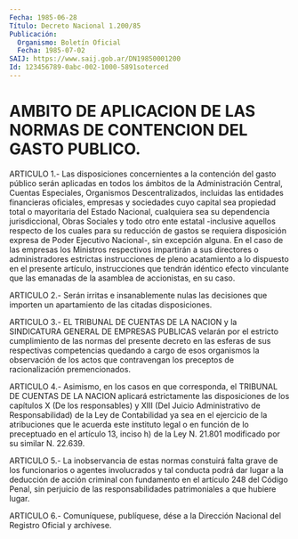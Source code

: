 ```yaml
---
Fecha: 1985-06-28
Título: Decreto Nacional 1.200/85
Publicación:
  Organismo: Boletín Oficial
  Fecha: 1985-07-02
SAIJ: https://www.saij.gob.ar/DN19850001200
Id: 123456789-0abc-002-1000-5891soterced
---
```

# AMBITO DE APLICACION DE LAS NORMAS DE CONTENCION DEL GASTO PUBLICO.

<a id="1"></a>
ARTICULO  1.-  Las  disposiciones concernientes a la contención del gasto  público  serán  aplicadas    en  todos  los  ámbitos  de  la Administración Central, Cuentas Especiales, Organismos Descentralizados, incluidas las entidades  financieras  oficiales, empresas    y  sociedades  cuyo  capital  sea  propiedad  total  o mayoritaria del  Estado  Nacional,  cualquiera  sea su dependencia jurisdiccional, Obras Sociales y todo otro ente estatal  -inclusive aquellos  respecto  de  los cuales para su reducción de gastos  se requiera disposición expresa  de  Poder  Ejecutivo  Nacional-,  sin excepción  alguna.  En  el  caso  de  las  empresas  los  Ministros respectivos    impartirán    a  sus  directores  o  administradores estrictas instrucciones de pleno  acatamiento  a lo dispuesto en el presente  artículo,  instrucciones  que  tendrán  idéntico  efecto vinculante  que las emanadas de la asamblea de accionistas,  en  su caso.

<a id="2"></a>
ARTICULO  2.-  Serán  irritas e insanablemente nulas las decisiones que  importen  un  apartamiento    de  las  citadas  disposiciones.

<a id="3"></a>
ARTICULO  3.-  EL TRIBUNAL DE CUENTAS DE LA NACION y la SINDICATURA GENERAL DE EMPRESAS  PUBLICAS  velarán por el estricto cumplimiento de  las  normas  del  presente  decreto   en  las  esferas  de  sus respectivas competencias quedando a cargo  de  esos  organismos  la observación   de  los  actos  que  contravengan  los  preceptos  de racionalización premencionados.

<a id="4"></a>
ARTICULO  4.-  Asimismo,  en  los  casos  en  que  corresponda,  el TRIBUNAL  DE  CUENTAS  DE  LA  NACION  aplicará  estrictamente  las disposiciones  de los capítulos X (De los responsables) y XIII (Del Juicio Administrativo de Responsabilidad) de la Ley de Contabilidad ya  sea  en  el  ejercicio  de  la atribuciones que le acuerda este instituto legal o en función de lo  preceptuado  en el artículo  13,  inciso  h)  de  la  Ley  N. 21.801 modificado por su similar N. 22.639.

<a id="5"></a>
ARTICULO  5.-  La  inobservancia  de  estas  normas constuirá falta grave  de los funcionarios o agentes involucrados  y  tal  conducta podrá dar  lugar  a  la deducción de acción criminal con fundamento en  el  artículo  248  del  Código  Penal,  sin  perjuicio  de  las responsabilidades patrimoniales a que hubiere lugar.

<a id="6"></a>
ARTICULO  6.- Comuníquese, publíquese, dése a la Dirección Nacional del Registro Oficial y archívese.